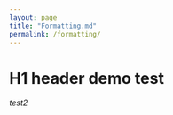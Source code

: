 ```yaml
---
layout: page
title: "Formatting.md"
permalink: /formatting/
---
```


# H1 header demo test

*test2*
